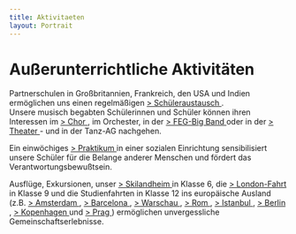 ```yaml
---
title: Aktivitaeten
layout: Portrait
---
```



<h1>
  Außerunterrichtliche Aktivitäten
</h1>
<p>
  Partnerschulen in Großbritannien, Frankreich,  den USA und Indien ermöglichen uns einen regelmäßigen 
  <a href="/Portrait/Austausch/">
    &gt; Schüleraustausch
  </a>
  .
  <br>
  Unsere musisch begabten Schülerinnen und Schüler können ihren Interessen im 
  <a href="/Schulleben/Unterstufenchor/">
    &gt; Chor
  </a>
  , im Orchester, in der 
  <a href="/Schulleben/Bigband/">
    &gt; FEG-Big Band
  </a>
  oder in der 
  <a href="/Schulleben/Theater/">
    &gt; Theater
  </a>
  - und in der Tanz-AG nachgehen.
</p>
</p>
Ein einwöchiges 
<a href="../schulleben/sozialpraktikum09.html">
  &gt; Praktikum
</a>
in einer sozialen Einrichtung sensibilisiert unsere Schüler für die Belange anderer Menschen und fördert das Verantwortungsbewußtsein.


</p>
Ausflüge, Exkursionen, unser 
<a href="/Portrait/Skilandheim/">
  &gt; Skilandheim
</a>
in
Klasse 6, die 
<a href="/Portrait/London/">
  &gt; London-Fahrt
</a>
in Klasse 9 und
die Studienfahrten in Klasse 12 ins europäische Ausland (z.B. 
<a href="/Schulleben/Studienfarten/Amsterdam/">
  &gt; Amsterdam
</a>
, 
<a href="/Schulleben/Studienfarten/Barcelona/">
  &gt; Barcelona
</a>
, 
<a href="/Schulleben/Studienfarten/Warschau/">
  &gt; Warschau
</a>
, 
<a href="/Schulleben/Studienfarten/Rom/">
  &gt; Rom
</a>
,
<a href="/Schulleben/Studienfarten/Istanbul/">
  &gt; Istanbul
</a>
, 
<a href="/Schulleben/Studienfarten/Berlin/">
  &gt; Berlin
</a>
, 
<a href="/Schulleben/Studienfarten/Kopenhagen/">
  &gt; Kopenhagen
</a>
und 
<a href="/Schulleben/Studienfarten/Prag/">
  &gt; Prag
</a>
)
ermöglichen
unvergessliche Gemeinschaftserlebnisse. 
</p>
